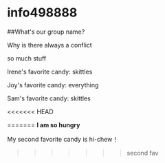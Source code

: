 # info498888

##What's our group name?

Why is there always a conflict

so much stuff

Irene's favorite candy: skittles   

Joy's favorite candy: everything

Sam's favorite candy: skittles

<<<<<<< HEAD

=======
**I am so hungry**

My second favorite candy is hi-chew！
>>>>>>> second fav
